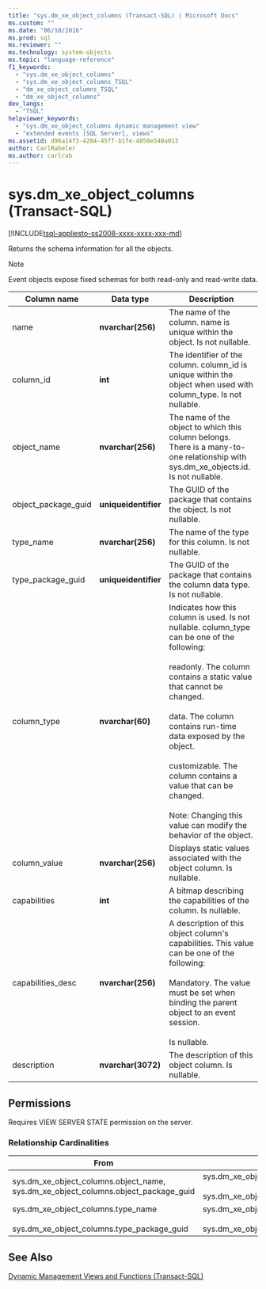 ```yaml
---
title: "sys.dm_xe_object_columns (Transact-SQL) | Microsoft Docs"
ms.custom: ""
ms.date: "06/10/2016"
ms.prod: sql
ms.reviewer: ""
ms.technology: system-objects
ms.topic: "language-reference"
f1_keywords: 
  - "sys.dm_xe_object_columns"
  - "sys.dm_xe_object_columns_TSQL"
  - "dm_xe_object_columns_TSQL"
  - "dm_xe_object_columns"
dev_langs: 
  - "TSQL"
helpviewer_keywords: 
  - "sys.dm_xe_object_columns dynamic management view"
  - "extended events [SQL Server], views"
ms.assetid: d96a14f3-4284-45ff-b1fe-4858e540a013
author: CarlRabeler
ms.author: carlrab
---
```

# sys.dm_xe_object_columns (Transact-SQL)
[!INCLUDE[tsql-appliesto-ss2008-xxxx-xxxx-xxx-md](../../includes/applies-to-version/sqlserver.md)]

  Returns the schema information for all the objects.  
  
> [!NOTE]  
>  Event objects expose fixed schemas for both read-only and read-write data.  
  
|Column name|Data type|Description|  
|-----------------|---------------|-----------------|  
|name|**nvarchar(256)**|The name of the column. name is unique within the object. Is not nullable.|  
|column_id|**int**|The identifier of the column. column_id is unique within the object when used with column_type. Is not nullable.|  
|object_name|**nvarchar(256)**|The name of the object to which this column belongs. There is a many-to-one relationship with sys.dm_xe_objects.id. Is not nullable.|  
|object_package_guid|**uniqueidentifier**|The GUID of the package that contains the object. Is not nullable.|  
|type_name|**nvarchar(256)**|The name of the type for this column. Is not nullable.|  
|type_package_guid|**uniqueidentifier**|The GUID of the package that contains the column data type. Is not nullable.|  
|column_type|**nvarchar(60)**|Indicates how this column is used. Is not nullable. column_type can be one of the following:<br /><br /> readonly. The column contains a static value that cannot be changed.<br /><br /> data. The column contains run-time data exposed by the object.<br /><br /> customizable. The column contains a value that can be changed.<br /><br /> Note: Changing this value can modify the behavior of the object.|  
|column_value|**nvarchar(256)**|Displays static values associated with the object column. Is nullable.|  
|capabilities|**int**|A bitmap describing the capabilities of the column. Is nullable.|  
|capabilities_desc|**nvarchar(256)**|A description of this object column's capabilities. This value can be one of the following:<br /><br /> Mandatory. The value must be set when binding the parent object to an event session.<br /><br /> Is nullable.|  
|description|**nvarchar(3072)**|The description of this object column. Is nullable.|  
  
## Permissions  
 Requires VIEW SERVER STATE permission on the server.  
  
### Relationship Cardinalities  
  
|From|To|Relationship|  
|----------|--------|------------------|  
|sys.dm_xe_object_columns.object_name, sys.dm_xe_object_columns.object_package_guid|sys.dm_xe_objects.name,<br /><br /> sys.dm_xe_objects.package_guid|Many-to-one|  
|sys.dm_xe_object_columns.type_name<br /><br /> sys.dm_xe_object_columns.type_package_guid|sys.dm_xe_objects.name<br /><br /> sys.dm_xe_objects.package_guid|Many-to-one|  
  
## See Also  
 [Dynamic Management Views and Functions &#40;Transact-SQL&#41;](~/relational-databases/system-dynamic-management-views/system-dynamic-management-views.md)  
  
  

